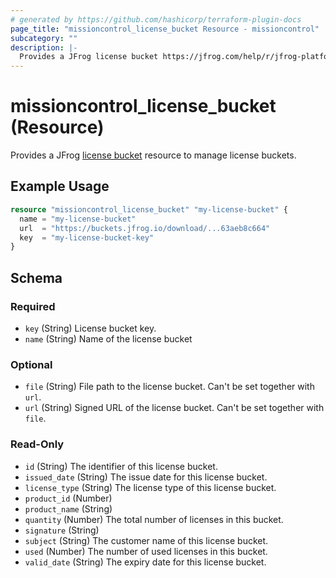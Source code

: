```yaml
---
# generated by https://github.com/hashicorp/terraform-plugin-docs
page_title: "missioncontrol_license_bucket Resource - missioncontrol"
subcategory: ""
description: |-
  Provides a JFrog license bucket https://jfrog.com/help/r/jfrog-platform-administration-documentation/manage-license-buckets resource to manage license buckets.
---
```


# missioncontrol_license_bucket (Resource)

Provides a JFrog [license bucket](https://jfrog.com/help/r/jfrog-platform-administration-documentation/manage-license-buckets) resource to manage license buckets.

## Example Usage

```terraform
resource "missioncontrol_license_bucket" "my-license-bucket" {
  name = "my-license-bucket"
  url  = "https://buckets.jfrog.io/download/...63aeb8c664"
  key  = "my-license-bucket-key"
}
```

<!-- schema generated by tfplugindocs -->
## Schema

### Required

- `key` (String) License bucket key.
- `name` (String) Name of the license bucket

### Optional

- `file` (String) File path to the license bucket. Can't be set together with `url`.
- `url` (String) Signed URL of the license bucket. Can't be set together with `file`.

### Read-Only

- `id` (String) The identifier of this license bucket.
- `issued_date` (String) The issue date for this license bucket.
- `license_type` (String) The license type of this license bucket.
- `product_id` (Number)
- `product_name` (String)
- `quantity` (Number) The total number of licenses in this bucket.
- `signature` (String)
- `subject` (String) The customer name of this license bucket.
- `used` (Number) The number of used licenses in this bucket.
- `valid_date` (String) The expiry date for this license bucket.
